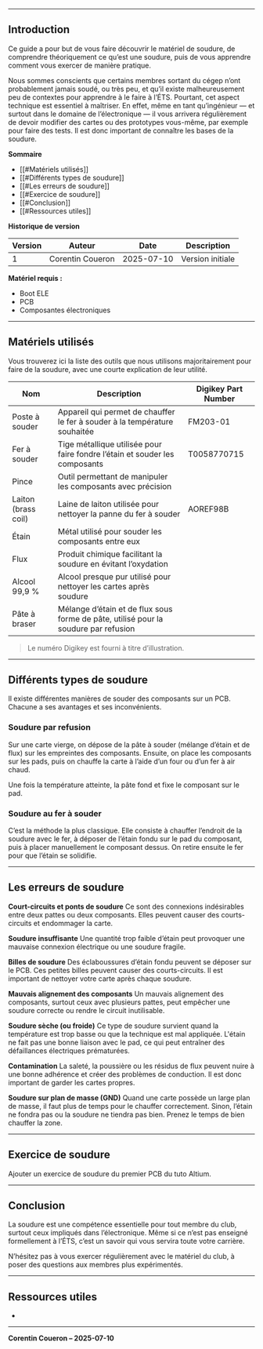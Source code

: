 
---
## Introduction

Ce guide a pour but de vous faire découvrir le matériel de soudure, de comprendre théoriquement ce qu’est une soudure, puis de vous apprendre comment vous exercer de manière pratique.

Nous sommes conscients que certains membres sortant du cégep n’ont probablement jamais soudé, ou très peu, et qu’il existe malheureusement peu de contextes pour apprendre à le faire à l’ÉTS. Pourtant, cet aspect technique est essentiel à maîtriser. En effet, même en tant qu’ingénieur — et surtout dans le domaine de l’électronique — il vous arrivera régulièrement de devoir modifier des cartes ou des prototypes vous-même, par exemple pour faire des tests. Il est donc important de connaître les bases de la soudure.

**Sommaire**

- [[#Matériels utilisés]]
- [[#Différents types de soudure]]
- [[#Les erreurs de soudure]]
- [[#Exercice de soudure]]
- [[#Conclusion]]
- [[#Ressources utiles]]

**Historique de version**

| Version | Auteur           | Date       | Description      |
| ------- | ---------------- | ---------- | ---------------- |
| 1       | Corentin Coueron | 2025-07-10 | Version initiale |

**Matériel requis :**

- Boot ELE
- PCB
- Composantes électroniques

---
## Matériels utilisés

Vous trouverez ici la liste des outils que nous utilisons majoritairement pour faire de la soudure, avec une courte explication de leur utilité.

| Nom                 | Description                                                                         | Digikey Part Number |
| ------------------- | ----------------------------------------------------------------------------------- | ------------------- |
| Poste à souder      | Appareil qui permet de chauffer le fer à souder à la température souhaitée          | FM203-01            |
| Fer à souder        | Tige métallique utilisée pour faire fondre l’étain et souder les composants         | T0058770715         |
| Pince               | Outil permettant de manipuler les composants avec précision                         |                     |
| Laiton (brass coil) | Laine de laiton utilisée pour nettoyer la panne du fer à souder                     | AOREF98B            |
| Étain               | Métal utilisé pour souder les composants entre eux                                  |                     |
| Flux                | Produit chimique facilitant la soudure en évitant l’oxydation                       |                     |
| Alcool 99,9 %       | Alcool presque pur utilisé pour nettoyer les cartes après soudure                   |                     |
| Pâte à braser       | Mélange d’étain et de flux sous forme de pâte, utilisé pour la soudure par refusion |                     |

> Le numéro Digikey est fourni à titre d’illustration.

---
## Différents types de soudure

Il existe différentes manières de souder des composants sur un PCB. Chacune a ses avantages et ses inconvénients.

### Soudure par refusion

Sur une carte vierge, on dépose de la pâte à souder (mélange d’étain et de flux) sur les empreintes des composants. Ensuite, on place les composants sur les pads, puis on chauffe la carte à l’aide d’un four ou d’un fer à air chaud.

Une fois la température atteinte, la pâte fond et fixe le composant sur le pad.

### Soudure au fer à souder

C’est la méthode la plus classique. Elle consiste à chauffer l’endroit de la soudure avec le fer, à déposer de l’étain fondu sur le pad du composant, puis à placer manuellement le composant dessus. On retire ensuite le fer pour que l’étain se solidifie.

---
## Les erreurs de soudure

**Court-circuits et ponts de soudure**
Ce sont des connexions indésirables entre deux pattes ou deux composants. Elles peuvent causer des courts-circuits et endommager la carte.

**Soudure insuffisante**
Une quantité trop faible d’étain peut provoquer une mauvaise connexion électrique ou une soudure fragile.

**Billes de soudure**
Des éclaboussures d’étain fondu peuvent se déposer sur le PCB. Ces petites billes peuvent causer des courts-circuits. Il est important de nettoyer votre carte après chaque soudure.

**Mauvais alignement des composants**
Un mauvais alignement des composants, surtout ceux avec plusieurs pattes, peut empêcher une soudure correcte ou rendre le circuit inutilisable.

**Soudure sèche (ou froide)**
Ce type de soudure survient quand la température est trop basse ou que la technique est mal appliquée. L'étain ne fait pas une bonne liaison avec le pad, ce qui peut entraîner des défaillances électriques prématurées.

**Contamination**
La saleté, la poussière ou les résidus de flux peuvent nuire à une bonne adhérence et créer des problèmes de conduction. Il est donc important de garder les cartes propres.

**Soudure sur plan de masse (GND)**
Quand une carte possède un large plan de masse, il faut plus de temps pour le chauffer correctement. Sinon, l’étain ne fondra pas ou la soudure ne tiendra pas bien. Prenez le temps de bien chauffer la zone.

---
## Exercice de soudure

Ajouter un exercice de soudure du premier PCB du tuto Altium.


---
## Conclusion

La soudure est une compétence essentielle pour tout membre du club, surtout ceux impliqués dans l’électronique. Même si ce n’est pas enseigné formellement à l’ÉTS, c’est un savoir qui vous servira toute votre carrière.

N’hésitez pas à vous exercer régulièrement avec le matériel du club, à poser des questions aux membres plus expérimentés.

---
## Ressources utiles

- 

---
**Corentin Coueron – 2025-07-10**